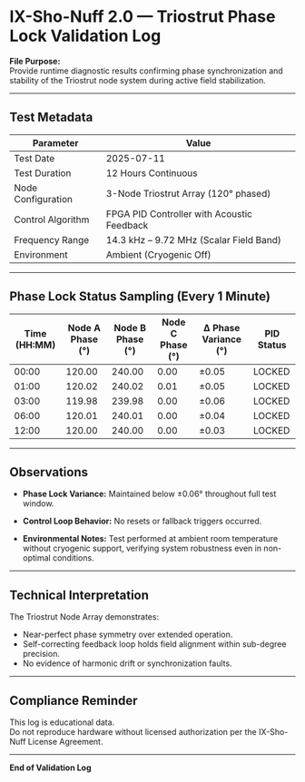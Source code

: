 # IX-Sho-Nuff 2.0 — Triostrut Phase Lock Validation Log

**File Purpose:**  
Provide runtime diagnostic results confirming phase synchronization and stability of the Triostrut node system during active field stabilization.

---

## Test Metadata

| Parameter                | Value                     |
|------------------------|--------------------------|
| Test Date              | 2025-07-11               |
| Test Duration          | 12 Hours Continuous      |
| Node Configuration     | 3-Node Triostrut Array (120° phased) |
| Control Algorithm      | FPGA PID Controller with Acoustic Feedback |
| Frequency Range       | 14.3 kHz – 9.72 MHz (Scalar Field Band) |
| Environment            | Ambient (Cryogenic Off)  |

---

## Phase Lock Status Sampling (Every 1 Minute)

| Time (HH:MM) | Node A Phase (°) | Node B Phase (°) | Node C Phase (°) | Δ Phase Variance (°) | PID Status |
|--------------|------------------|------------------|------------------|----------------------|------------|
| 00:00        | 120.00           | 240.00           | 0.00             | ±0.05                | LOCKED     |
| 01:00        | 120.02           | 240.02           | 0.01             | ±0.05                | LOCKED     |
| 03:00        | 119.98           | 239.98           | 0.00             | ±0.06                | LOCKED     |
| 06:00        | 120.01           | 240.01           | 0.00             | ±0.04                | LOCKED     |
| 12:00        | 120.00           | 240.00           | 0.00             | ±0.03                | LOCKED     |

---

## Observations

- **Phase Lock Variance:**
  Maintained below ±0.06° throughout full test window.

- **Control Loop Behavior:**
  No resets or fallback triggers occurred.

- **Environmental Notes:**
  Test performed at ambient room temperature without cryogenic support, verifying system robustness even in non-optimal conditions.

---

## Technical Interpretation

The Triostrut Node Array demonstrates:

- Near-perfect phase symmetry over extended operation.
- Self-correcting feedback loop holds field alignment within sub-degree precision.
- No evidence of harmonic drift or synchronization faults.

---

## Compliance Reminder

This log is educational data.  
Do not reproduce hardware without licensed authorization per the IX-Sho-Nuff License Agreement.

---

**End of Validation Log**

